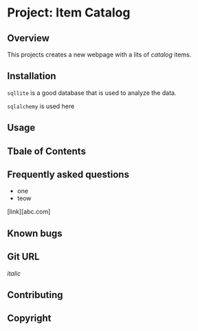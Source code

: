 # **Project: Item Catalog**

## Overview

This projects creates a new webpage with a lits of _catalog_ items.

## Installation

`sqllite` is a good database that is used to analyze the data.

`sqlalchemy` is used here

## Usage

## Tbale of Contents

## Frequently asked questions

- one
- teow

[link][abc.com]

## Known bugs

## Git URL

_italic_

## Contributing

## Copyright
